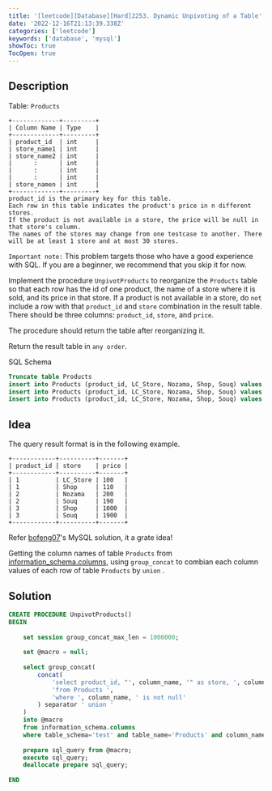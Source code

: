 ```yaml
---
title: '[leetcode][Database][Hard]2253. Dynamic Unpivoting of a Table'
date: '2022-12-16T21:13:39.338Z'
categories: ['leetcode']
keywords: ['database', 'mysql']
showToc: true
TocOpen: true
---
```


## Description

Table: `Products`
```
+-------------+---------+  
| Column Name | Type    |  
+-------------+---------+  
| product_id  | int     |  
| store_name1 | int     |  
| store_name2 | int     |  
|      :      | int     |  
|      :      | int     |  
|      :      | int     |  
| store_namen | int     |  
+-------------+---------+  
product_id is the primary key for this table.  
Each row in this table indicates the product's price in n different stores.  
If the product is not available in a store, the price will be null in that store's column.  
The names of the stores may change from one testcase to another. There will be at least 1 store and at most 30 stores.
```
`Important note:` This problem targets those who have a good experience with SQL. If you are a beginner, we recommend that you skip it for now.

Implement the procedure `UnpivotProducts` to reorganize the `Products` table so that each row has the id of one product, the name of a store where it is sold, and its price in that store. If a product is not available in a store, do `not` include a row with that `product_id` and `store` combination in the result table. There should be three columns: `product_id`, `store`, and `price`.

The procedure should return the table after reorganizing it.

Return the result table in `any order`.

SQL Schema
```sql
Truncate table Products  
insert into Products (product_id, LC_Store, Nozama, Shop, Souq) values ('1', '100', 'None', '110', 'None')  
insert into Products (product_id, LC_Store, Nozama, Shop, Souq) values ('2', 'None', '200', 'None', '190')  
insert into Products (product_id, LC_Store, Nozama, Shop, Souq) values ('3', 'None', 'None', '1000', '1900')
```
## Idea

The query result format is in the following example.
```
+------------+----------+-------+  
| product_id | store    | price |  
+------------+----------+-------+  
| 1          | LC_Store | 100   |  
| 1          | Shop     | 110   |  
| 2          | Nozama   | 200   |  
| 2          | Souq     | 190   |  
| 3          | Shop     | 1000  |  
| 3          | Souq     | 1900  |  
+------------+----------+-------+
```
Refer [bofeng07](https://leetcode.com/bofeng07/)'s MySQL solution, it a grate idea!

Getting the column names of table `Products` from [information_schema.columns](https://dev.mysql.com/doc/refman/8.0/en/information-schema-columns-table.html), using `group_concat` to combian each column values of each row of table `Products` by `union` .

## Solution
```sql
CREATE PROCEDURE UnpivotProducts()  
BEGIN  
  
    set session group_concat_max_len = 1000000;  
  
    set @macro = null;  
      
    select group_concat(  
        concat(  
            'select product_id, "', column_name, '" as store, ', column_name, ' as price ',  
            'from Products ',  
            'where ', column_name, ' is not null'  
        ) separator ' union '  
    )  
    into @macro  
    from information_schema.columns   
    where table_schema='test' and table_name='Products' and column_name != 'product_id';  
  
    prepare sql_query from @macro;  
    execute sql_query;  
    deallocate prepare sql_query;  
   
END
```